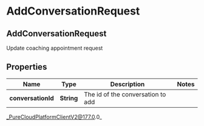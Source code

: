 # AddConversationRequest

## AddConversationRequest
Update coaching appointment request

## Properties

|Name | Type | Description | Notes|
|------------ | ------------- | ------------- | -------------|
| **conversationId** | **String** | The id of the conversation to add | |



_PureCloudPlatformClientV2@177.0.0_
